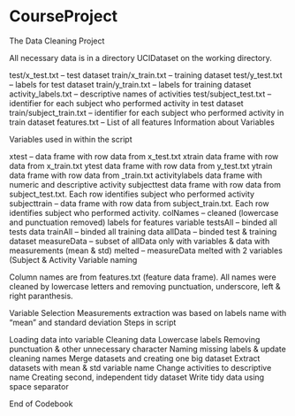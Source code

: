 CourseProject
=============
The Data Cleaning Project

All necessary data is in a directory UCIDataset on the working directory.

test/x_test.txt – test dataset
train/x_train.txt – training dataset
test/y_test.txt – labels for test dataset
train/y_train.txt – labels for training dataset
activity_labels.txt – descriptive names of activities
test/subject_test.txt – identifier for each subject who performed activity in test dataset
train/subject_train.txt – identifier for each subject who performed activity in train dataset
features.txt – List of all features
Information about Variables

Variables used in within the script

xtest – data frame with row data from x_test.txt
xtrain data frame with row data from x_train.txt
ytest data frame with row data from y_test.txt
ytrain data frame with row data from _train.txt
activitylabels data frame with numeric and descriptive activity
subjecttest data frame with row data from subject_test.txt. Each row identifies subject who performed activity
subjecttrain – data frame with row data from subject_train.txt. Each row identifies subject who performed activity.
colNames – cleaned (lowercase and punctuation removed) labels for features variable
testsAll – binded all tests data
trainAll – binded all training data
allData – binded test & training dataset
measureData – subset of allData only with variables & data with measurements (mean & std)
melted – measureData melted with 2 variables (Subject & Activity
Variable naming

Column names are from features.txt (feature data frame). All names were cleaned by lowercase letters and removing punctuation, underscore, left & right paranthesis.

Variable Selection Measurements extraction was based on labels name with “mean” and standard deviation
Steps in script

Loading data into variable
Cleaning data
Lowercase labels
Removing punctuation & other unnecessary character
Naming missing labels & update cleaning names
Merge datasets and creating one big dataset
Extract datasets with mean & std variable name
Change activities to descriptive name
Creating second, independent tidy dataset
Write tidy data using space separator

End of Codebook
